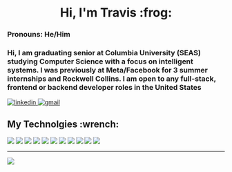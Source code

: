 <h1 align="center">Hi, I'm Travis :frog:</h1>

### Pronouns: He/Him  

### Hi, I am graduating senior at Columbia University (SEAS) studying Computer Science with a focus on intelligent systems. I was previously at Meta/Facebook for 3 summer internships and Rockwell Collins. I am open to any full-stack, frontend or backend developer roles in the United States ###
<span>
  <a href="https://www.linkedin.com/in/travis-gibbs-450059195/" target="blank" ><img alt="linkedin" src="https://img.shields.io/badge/LinkedIn-0077B5?style=for-the-badge&logo=linkedin&logoColor=white" /> </a>
   <a href="mailto:travisgibbs.2019@gmail.com" target="blank" ><img alt="gmail" src="https://img.shields.io/badge/Gmail-D14836?style=for-the-badge&logo=gmail&logoColor=white" /> </a>
</span>

<h2>My Technolgies :wrench:</h2>
<span>
  <img src="https://img.shields.io/badge/Python-FFD43B?style=for-the-badge&logo=python&logoColor=blue" />
  <img src="https://img.shields.io/badge/JavaScript-323330?style=for-the-badge&logo=javascript&logoColor=F7DF1E" />
  <img src="https://img.shields.io/badge/TypeScript-007ACC?style=for-the-badge&logo=typescript&logoColor=white" />
  <img src="https://img.shields.io/badge/C%2B%2B-00599C?style=for-the-badge&logo=c%2B%2B&logoColor=white" />
  <img src="https://img.shields.io/badge/Linux-FCC624?style=for-the-badge&logo=linux&logoColor=black" />
  <img src="https://img.shields.io/badge/HTML5-E34F26?style=for-the-badge&logo=html5&logoColor=white" />
  <img src="https://img.shields.io/badge/CSS3-1572B6?style=for-the-badge&logo=css3&logoColor=white" />
  <img src="https://img.shields.io/badge/Flask-000000?style=for-the-badge&logo=flask&logoColor=white" />
  <img src="https://img.shields.io/badge/React-20232A?style=for-the-badge&logo=react&logoColor=61DAFB" />
  <img src="https://img.shields.io/badge/Node.js-339933?style=for-the-badge&logo=nodedotjs&logoColor=white" />
  <img src="https://img.shields.io/badge/PyTorch-EE4C2C?style=for-the-badge&logo=pytorch&logoColor=white" />
</span>
<hr>
<img src="https://komarev.com/ghpvc/?username=TravisGibbs" />


